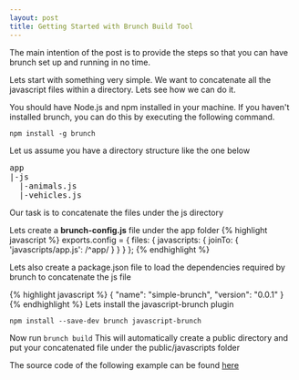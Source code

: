 ```yaml
---
layout: post
title: Getting Started with Brunch Build Tool
---
```


The main intention of the post is to provide the steps so that you can have brunch set up and running in no time.

Lets start with something very simple. We want to concatenate all the javascript files within a directory. Lets see how we can do it.

You should have Node.js and npm installed in your machine.
If you haven't installed brunch, you can do this by executing the following command.

```
npm install -g brunch
```

Let us assume you have a directory structure like the one below
<pre>
app
|-js
  |-animals.js
  |-vehicles.js
</pre>
Our task is to concatenate the files under the js directory

Lets create a **brunch-config.js** file under the app folder
{% highlight javascript %}
exports.config = {
  files: {
    javascripts: {
      joinTo: {
        'javascripts/app.js': /^app/
      }
    }
  }
};
{% endhighlight %}

Lets also create a package.json file to load the dependencies required by brunch to concatenate the js file

{% highlight javascript %}
{
  "name": "simple-brunch",
  "version": "0.0.1"
}
{% endhighlight %}
Lets install the javascript-brunch plugin
```
npm install --save-dev brunch javascript-brunch
```

Now run
`brunch build`
This will automatically create a public directory and put your concatenated file under the public/javascripts folder

The source code of the following example can be found [here](https://github.com/anoopmd/brunch-js-concat-example)

